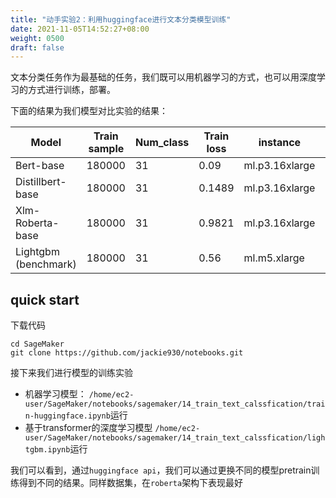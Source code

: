 ```yaml
---
title: "动手实验2：利用huggingface进行文本分类模型训练"
date: 2021-11-05T14:52:27+08:00
weight: 0500
draft: false
---
```


文本分类任务作为最基础的任务，我们既可以用机器学习的方式，也可以用深度学习的方式进行训练，部署。

下面的结果为我们模型对比实验的结果：

| Model | Train sample  | Num_class | Train loss  | instance | train-time | epoch | eval loss|eval f1|
| ------ | ------ | ------ |------ |------ |------ |------ |------ |------ |
| Bert-base | 180000 | 31 |0.09|ml.p3.16xlarge|8h|5|1.26|0.67|
| Distillbert-base | 180000 | 31 |0.1489|ml.p3.16xlarge|3h|5|1.26|0.67|
| Xlm-Roberta-base | 180000 | 31 |0.9821|ml.p3.16xlarge|40min|1|0.78|0.79|
| Lightgbm (benchmark) | 180000 | 31 |0.56|ml.m5.xlarge|40min|5|1.19|0.71|


## quick start

下载代码

```
cd SageMaker
git clone https://github.com/jackie930/notebooks.git
```

接下来我们进行模型的训练实验

* 机器学习模型： `/home/ec2-user/SageMaker/notebooks/sagemaker/14_train_text_calssfication/train-huggingface.ipynb`运行
* 基于transformer的深度学习模型 `/home/ec2-user/SageMaker/notebooks/sagemaker/14_train_text_calssfication/lightgbm.ipynb`运行

我们可以看到，通过`huggingface api`，我们可以通过更换不同的模型pretrain训练得到不同的结果。同样数据集，在`roberta`架构下表现最好